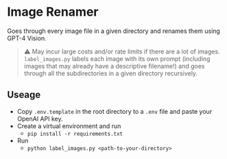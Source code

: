 # Image Renamer

Goes through every image file in a given directory and renames them using GPT-4 Vision.

> :warning: May incur large costs and/or rate limits if there are a lot of images. `label_images.py` labels each image with its own prompt (including images that may already have a descriptive filename!) and goes through all the subdirectories in a given directory recursively.

## Useage

- Copy `.env.template` in the root directory to a `.env` file and paste your OpenAI API key.
- Create a virtual environment and run 
  - `pip install -r requirements.txt`
- Run 
  - `python label_images.py <path-to-your-directory>`
